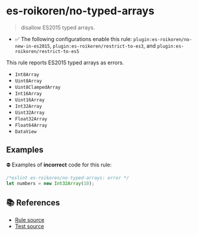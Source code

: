 # es-roikoren/no-typed-arrays
> disallow ES2015 typed arrays.

- ✅ The following configurations enable this rule: `plugin:es-roikoren/no-new-in-es2015`, `plugin:es-roikoren/restrict-to-es3`, and `plugin:es-roikoren/restrict-to-es5`

This rule reports ES2015 typed arrays as errors.

- `Int8Array`
- `Uint8Array`
- `Uint8ClampedArray`
- `Int16Array`
- `Uint16Array`
- `Int32Array`
- `Uint32Array`
- `Float32Array`
- `Float64Array`
- `DataView`

## Examples

⛔ Examples of **incorrect** code for this rule:

```js
/*eslint es-roikoren/no-typed-arrays: error */
let numbers = new Int32Array(10);
```

## 📚 References

- [Rule source](https://github.com/roikoren755/eslint-plugin-es/blob/v0.0.4/src/rules/no-typed-arrays.ts)
- [Test source](https://github.com/roikoren755/eslint-plugin-es/blob/v0.0.4/tests/src/rules/no-typed-arrays.ts)
